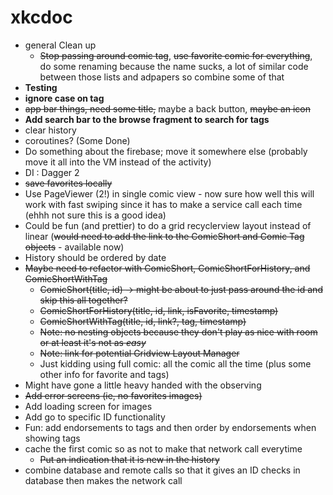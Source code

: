 # xkcdoc

- general Clean up 
  - <s>Stop passing around comic tag</s>, <s>use favorite comic for everything</s>, do some renaming because the name sucks, a lot of similar code between those lists and adpapers so combine some of that 
- <b>Testing</b>
- <b>ignore case on tag</b> 
- <s>app bar things, need some title,</s> maybe a back button, <s>maybe an icon</s>
- <b>Add search bar to the browse fragment to search for tags </b>
- clear history 
- coroutines? (Some Done)
- Do something about the firebase; move it somewhere else (probably move it all into the VM instead of the activity)
- DI : Dagger 2
- <s>save favorites locally</s>
- Use PageViewer (2!) in single comic view - now sure how well this will work with fast swiping since it has to make a service call each time (ehhh not sure this is a good idea)
- Could be fun (and prettier) to do a grid recyclerview layout instead of linear (<s>would need to add the link to the ComicShort and Comic Tag objects</s> - available now) 
- History should be ordered by date
- <s>Maybe need to refactor with ComicShort, ComicShortForHistory, and ComicShortWithTag
  - ComicShort(title, id) -> might be about to just pass around the id and skip this all together? 
  - ComicShortForHistory(title, id, link, isFavorite, timestamp)
  - ComicShortWithTag(title, id, link?, tag, timestamp)
  - Note: no nesting objects because they don't play as nice with room or at least it's not as <i>easy</i> 
  - Note: link for potential Gridview Layout Manager </s>
  - Just kidding using full comic: all the comic all the time (plus some other info for favorite and tags)
- Might have gone a little heavy handed with the observing 
- <s>Add error screens (ie, no favorites images)</s>
- Add loading screen for images 
- Add go to specific ID functionality
- Fun: add endorsements to tags and then order by endorsements when showing tags 
- cache the first comic so as not to make that network call everytime 
  - <s>Put an indication that it is new in the history</s> 
- combine database and remote calls so that it gives an ID checks in database then makes the network call
